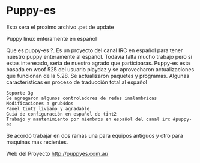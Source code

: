 Puppy-es
=========
Esto sera el proximo archivo .pet de update




Puppy linux enteramente en español

Que es puppy-es ?. Es un proyecto del canal IRC en español para tener nuestro puppy enteramente al español.
Todavía falta mucho trabajo pero si estas interesado, seria de nuestro agrado que participaras.
Puppy-es esta basada en woof 525 del usuario playdaz y se aprovecharon actualizaciones que funcionan de la 5.28.
Se actualizaron paquetes y programas.
Algunas características en proceso de traducción total al español

    Soporte 3g
    Se agregaron algunos controladores de redes inalambricas
    Modificaciones a grub4dos
    Panel tint2 liviano y agradable
    Guiá de configuración en español de tint2
    Trabajo y mantenimiento por miembros en español del canal irc #puppy-es

Se acordó trabajar en dos ramas una para equipos antiguos y otro para maquinas mas recientes.

Web del Proyecto
http://puppyes.com.ar/
